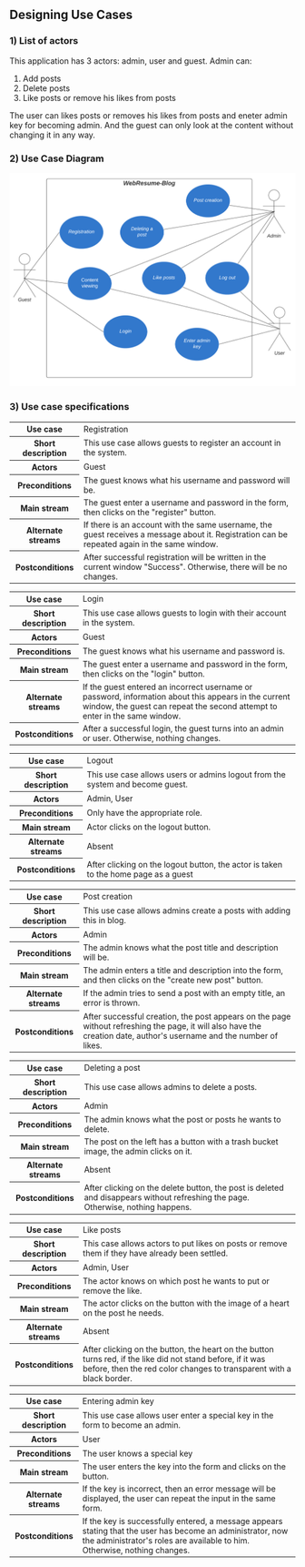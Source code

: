 ## Designing Use Cases
### 1) List of actors 
This application has 3 actors: admin, user and guest.
Admin can:
1) Add posts
2) Delete posts
3) Like posts or remove his likes from posts

The user can likes posts or removes his likes from posts and eneter admin key for becoming admin. And the guest can only look at the content without changing it in any way.
### 2) Use Case Diagram

![](pictures/UseCases.png)

### 3) Use case specifications

<table>
  <tr>
    <th>Use case</th>
    <td>Registration</td>
  </tr>
  <tr>
    <th>Short description</th>
    <td>This use case allows guests to register an account in the system.</td>
  </tr>
  <tr>
    <th>Actors</th>
    <td>Guest</td>
  </tr>
  <tr>
    <th>Preconditions</th>
    <td>The guest knows what his username and password will be.</td>
  </tr>
  <tr>
    <th>Main stream</th>
    <td>The guest enter a username and password in the form, then clicks on the "register" button.</td>
  </tr>
  <tr>
    <th>Alternate streams</th>
    <td>If there is an account with the same username, the guest receives a message about it. Registration can be repeated again in the same window.</td>
  </tr>
  <tr>
    <th>Postconditions</th>
    <td>After successful registration will be written in the current window "Success". Otherwise, there will be no changes.</td>
  </tr>
</table>

<table>
  <tr>
    <th>Use case</th>
    <td>Login</td>
  </tr>
  <tr>
    <th>Short description</th>
    <td>This use case allows guests to login with their account in the system.</td>
  </tr>
  <tr>
    <th>Actors</th>
    <td>Guest</td>
  </tr>
  <tr>
    <th>Preconditions</th>
    <td>The guest knows what his username and password is.</td>
  </tr>
  <tr>
    <th>Main stream</th>
    <td>The guest enter a username and password in the form, then clicks on the "login" button.</td>
  </tr>
  <tr>
    <th>Alternate streams</th>
    <td>If the guest entered an incorrect username or password, information about this appears in the current window, the guest can repeat the second attempt to enter in the same window.</td>
    
  </tr>
  <tr>
    <th>Postconditions</th>
    <td>After a successful login, the guest turns into an admin or user. Otherwise, nothing changes.</td>
  </tr>
</table>

<table>
  <tr>
    <th>Use case</th>
    <td>Logout</td>
  </tr>
  <tr>
    <th>Short description</th>
    <td>This use case allows users or admins logout from the system and become guest.</td>
  </tr>
  <tr>
    <th>Actors</th>
    <td>Admin, User</td>
  </tr>
  <tr>
    <th>Preconditions</th>
    <td>Only have the appropriate role.</td>
  </tr>
  <tr>
    <th>Main stream</th>
    <td>Actor clicks on the logout button.</td>
  </tr>
  <tr>
    <th>Alternate streams</th>
    <td>Absent</td>
  </tr>
  <tr>
    <th>Postconditions</th>
    <td>After clicking on the logout button, the actor is taken to the home page as a guest</td>
  </tr>
</table>

<table>
  <tr>
    <th>Use case</th>
    <td>Post creation</td>
  </tr>
  <tr>
    <th>Short description</th>
    <td>This use case allows admins create a posts with adding this in blog.</td>
  </tr>
  <tr>
    <th>Actors</th>
    <td>Admin</td>
  </tr>
  <tr>
    <th>Preconditions</th>
    <td>The admin knows what the post title and description will be.</td>
  </tr>
  <tr>
    <th>Main stream</th>
    <td>The admin enters a title and description into the form, and then clicks on the "create new post" button.</td>
  </tr>
  <tr>
    <th>Alternate streams</th>
    <td>If the admin tries to send a post with an empty title, an error is thrown.</td>
  </tr>
  <tr>
    <th>Postconditions</th>
    <td>After successful creation, the post appears on the page without refreshing the page, it will also have the creation date, author's username and the number of likes.</td>
  </tr>
</table>

<table>
  <tr>
    <th>Use case</th>
    <td>Deleting a post</td>
  </tr>
  <tr>
    <th>Short description</th>
    <td>This use case allows admins to delete a posts.</td>
  </tr>
  <tr>
    <th>Actors</th>
    <td>Admin</td>
  </tr>
  <tr>
    <th>Preconditions</th>
    <td>The admin knows what the post or posts he wants to delete.</td>
  </tr>
  <tr>
    <th>Main stream</th>
    <td>The post on the left has a button with a trash bucket image, the admin clicks on it.</td>
  </tr>
  <tr>
    <th>Alternate streams</th>
    <td>Absent</td>
  </tr>
  <tr>
    <th>Postconditions</th>
    <td>After clicking on the delete button, the post is deleted and disappears without refreshing the page. Otherwise, nothing happens.</td>
  </tr>
</table>

<table>
  <tr>
    <th>Use case</th>
    <td>Like posts</td>
  </tr>
  <tr>
    <th>Short description</th>
    <td>This case allows actors to put likes on posts or remove them if they have already been settled.</td>
  </tr>
  <tr>
    <th>Actors</th>
    <td>Admin, User</td>
  </tr>
  <tr>
    <th>Preconditions</th>
    <td>The actor knows on which post he wants to put or remove the like.</td>
  </tr>
  <tr>
    <th>Main stream</th>
    <td>The actor clicks on the button with the image of a heart on the post he needs.</td>
  </tr>
  <tr>
    <th>Alternate streams</th>
    <td>Absent</td>
  </tr>
  <tr>
    <th>Postconditions</th>
    <td>After clicking on the button, the heart on the button turns red, if the like did not stand before, if it was before, then the red color changes to transparent with a black border.</td>
  </tr>
</table>

<table>
  <tr>
    <th>Use case</th>
    <td>Entering admin key</td>
  </tr>
  <tr>
    <th>Short description</th>
    <td>This use case allows user enter a special key in the form to become an admin.</td>
  </tr>
  <tr>
    <th>Actors</th>
    <td>User</td>
  </tr>
  <tr>
    <th>Preconditions</th>
    <td>The user knows a special key</td>
  </tr>
  <tr>
    <th>Main stream</th>
    <td>The user enters the key into the form and clicks on the button.</td>
  </tr>
  <tr>
    <th>Alternate streams</th>
    <td>If the key is incorrect, then an error message will be displayed, the user can repeat the input in the same form.</td>
  </tr>
  <tr>
    <th>Postconditions</th>
    <td>If the key is successfully entered, a message appears stating that the user has become an administrator, now the administrator's roles are available to him. Otherwise, nothing changes.</td>
  </tr>
</table>
